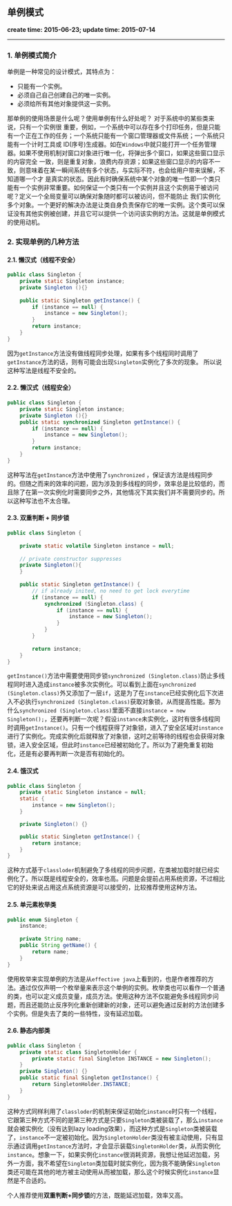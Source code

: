 单例模式
------
**create time: 2015-06-23; update time: 2015-07-14**

---------------------------------------------------------------

### 1. 单例模式简介
单例是一种常见的设计模式，其特点为：
* 只能有一个实例。
* 必须自己自己创建自己的唯一实例。
* 必须给所有其他对象提供这一实例。

那单例的使用场景是什么呢？使用单例有什么好处呢？
对于系统中的某些类来说，只有一个实例很 重要，例如，一个系统中可以存在多个打印任务，但是只能有一个正在工作的任务；一个系统只能有一个窗口管理器或文件系统；一个系统只能有一个计时工具或 ID(序号)生成器。如在`Windows`中就只能打开一个任务管理器。如果不使用机制对窗口对象进行唯一化，将弹出多个窗口，如果这些窗口显示的内容完全 一致，则是重复对象，浪费内存资源；如果这些窗口显示的内容不一致，则意味着在某一瞬间系统有多个状态，与实际不符，也会给用户带来误解，不知道哪一个才 是真实的状态。因此有时确保系统中某个对象的唯一性即一个类只能有一个实例非常重要。如何保证一个类只有一个实例并且这个实例易于被访问呢？定义一个全局变量可以确保对象随时都可以被访问，但不能防止 我们实例化多个对象。一个更好的解决办法是让类自身负责保存它的唯一实例。这个类可以保证没有其他实例被创建，并且它可以提供一个访问该实例的方法。这就是单例模式的使用动机。

### 2. 实现单例的几种方法
#### 2.1. 懒汉式（线程不安全）
```java
public class Singleton {  
    private static Singleton instance;  
    private Singleton (){}  
      
    public static Singleton getInstance() { 
        if (instance == null) {  
            instance = new Singleton();  
        }  
        return instance;  
    }  
}  
```

因为`getInstance`方法没有做线程同步处理，如果有多个线程同时调用了`getInstance`方法的话，则有可能会出现`Singleton`实例化了多次的现象。
所以说这种写法是线程不安全的。

#### 2.2. 懒汉式（线程安全）
```java
public class Singleton {  
    private static Singleton instance;  
    private Singleton (){}  
    public static synchronized Singleton getInstance() {  
        if (instance == null) {  
            instance = new Singleton();  
        }  
        return instance;  
    }  
}  
```

这种写法在`getInstance`方法中使用了`synchronized` ，保证该方法是线程同步的。但随之而来的效率的问题，因为涉及到多线程的同步，效率总是比较低的，而且除了在第一次实例化时需要同步之外，其他情况下其实我们并不需要同步的。所以这种写法也不太合理。

#### 2.3. 双重判断 + 同步锁
```java
public class Singleton {
 
    private static volatile Singleton instance = null;
 
    // private constructor suppresses
    private Singleton(){
    }
 
    public static Singleton getInstance() {
        // if already inited, no need to get lock everytime
        if (instance == null) {
            synchronized (Singleton.class) {
                if (instance == null) {
                    instance = new Singleton();
                }
            }
        }
 
        return instance;
    }
}
```
`getInstance()`方法中需要使用同步锁`synchronized (Singleton.class)`防止多线程同时进入造成`instance`被多次实例化。可以看到上面在`synchronized (Singleton.class)`外又添加了一层`if`，这是为了在`instance`已经实例化后下次进入不必执行`synchronized (Singleton.class)`获取对象锁，从而提高性能。那为什么`synchronized (Singleton.class)`里面不直接`instance = new Singleton();`，还要再判断一次呢？假设`instance`未实例化，这时有很多线程同时调用`getInstance()`。只有一个线程获得了对象锁，进入了安全区域对`instance `进行了实例化。完成实例化后就释放了对象锁，这时之前等待的线程也会获得对象锁，进入安全区域，但此时`instance`已经被初始化了。所以为了避免重复初始化，还是有必要再判断一次是否有初始化的。

#### 2.4. 饿汉式
```java
public class Singleton {
    private static Singleton instance = null;
    static {
        instance = new Singleton();
    }

    private Singleton() {}

    public static Singleton getInstance() {
        return instance;
    }
}
```
这种方式基于`classloder`机制避免了多线程的同步问题，在类被加载时就已经实例化了。所以既是线程安全的，效率也高。问题是会提前占用系统资源，不过相比它的好处来说占用这点系统资源是可以接受的，比较推荐使用这种方法。

#### 2.5. 单元素枚举类
```java
public enum Singleton {  
    instance;  
    
    private String name;
    public String getName() {
        return name;
    }
}  
```
使用枚举来实现单例的方法是从`effective java`上看到的，也是作者推荐的方法。通过仅仅声明一个枚举量来表示这个单例的实例。枚举类也可以看作一个普通的类，也可以定义成员变量，成员方法。使用这种方法不仅能避免多线程同步问题，而且还能防止反序列化重新创建新的对象，还可以避免通过反射的方法创建多个实例。但是失去了类的一些特性，没有延迟加载。

#### 2.6. 静态内部类
```java
public class Singleton {
    private static class SingletonHolder {
        private static final Singleton INSTANCE = new Singleton();
    }
    private Singleton() {}
    public static final Singleton getInstance() {
        return SingletonHolder.INSTANCE;
    }
}  
```
这种方式同样利用了`classloder`的机制来保证初始化`instance`时只有一个线程，它跟第三种方式不同的是第三种方式是只要`Singleton`类被装载了，那么`instance`就会被实例化（没有达到lazy loading效果），而这种方式是`Singleton`类被装载了，`instance`不一定被初始化。因为`SingletonHolder`类没有被主动使用，只有显示通过调用`getInstance`方法时，才会显示装载`SingletonHolder`类，从而实例化`instance`。想象一下，如果实例化`instance`很消耗资源，我想让他延迟加载，另外一方面，我不希望在`Singleton`类加载时就实例化，因为我不能确保`Singleton`类还可能在其他的地方被主动使用从而被加载，那么这个时候实例化`instance`显然是不合适的。

个人推荐使用**双重判断+同步锁**的方法，既能延迟加载，效率又高。